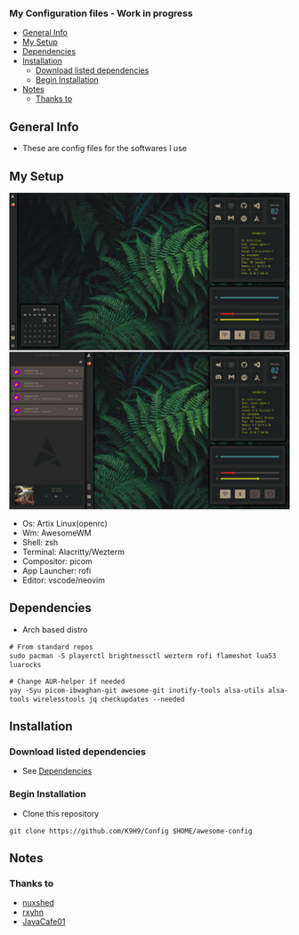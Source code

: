 ### My Configuration files - Work in progress
- [General Info](#general-info)
- [My Setup](#my-setup)
- [Dependencies](#dependencies)
- [Installation](#installation)
  - [Download listed dependencies](#download-listed-dependencies)
  - [Begin Installation](#begin-installation)
- [Notes](#notes)
  - [Thanks to](#thanks-to)
## General Info
*   These are config files for the softwares I use

## My Setup
![Home](assets/home.png)
![Home](assets/home1.png)
* Os: Artix Linux(openrc)
* Wm: AwesomeWM
* Shell: zsh
* Terminal: Alacritty/Wezterm
* Compositor: picom
* App Launcher: rofi
* Editor: vscode/neovim

## Dependencies
* Arch based distro
```
# From standard repos
sudo pacman -S playerctl brightnessctl wezterm rofi flameshot lua53 luarocks 
```
```
# Change AUR-helper if needed
yay -Syu picom-ibwaghan-git awesome-git inotify-tools alsa-utils alsa-tools wirelesstools jq checkupdates --needed
```


## Installation
### Download listed dependencies
* See [Dependencies](#dependencies)
### Begin Installation
* Clone this repository
```shell
git clone https://github.com/K9H9/Config $HOME/awesome-config

```

## Notes
### Thanks to
* [nuxshed](https://github.com/nuxshed/dotfiles)
* [rxyhn](https://github.com/rxyhn)
* [JavaCafe01](https://github.com/JavaCafe01)


